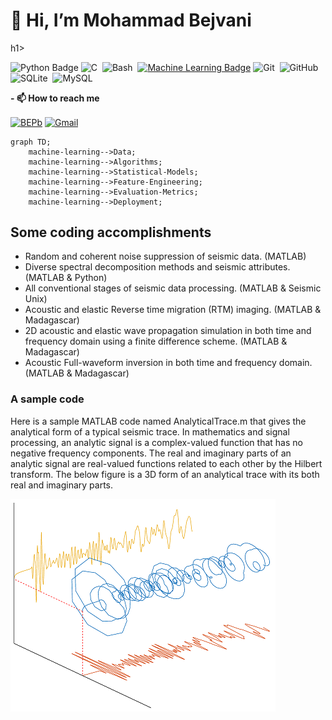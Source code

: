 <h1>👋 Hi, I’m Mohammad Bejvani</h1>h1>

<!--   my-icons -->
![Python Badge](https://img.shields.io/badge/-Python-3776AB?style=flat&logo=Python&logoColor=white)
![C](https://img.shields.io/badge/-C-66CC66?style=flat&logo=C&logoColor=A8B9CC)&nbsp;
![Bash](https://img.shields.io/badge/-Bash-444444?style=flat&logo=GnuBash)&nbsp;
[![Machine Learning Badge](https://img.shields.io/badge/-Machine%20Learning-01D277?style=flat&logoColor=white)](https://github.com/BEPb/BEPb) 
![Git](https://img.shields.io/badge/-Git-004400?style=flat&logo=git)&nbsp;
![GitHub](https://img.shields.io/badge/-GitHub-444444?style=flat&logo=github)&nbsp;  
![SQLite](https://img.shields.io/badge/-SQLite-444444?style=flat&logo=SQLite)&nbsp;
![MySQL](https://img.shields.io/badge/-MySQL-444444?style=flat&logo=MySQL)&nbsp; 


**- 📫 How to reach me**
<p align="left">
<a href="https://linkedin.com/in/andrej-marinchenko-0445b7214" target="blank"><img align="center" src="https://raw.githubusercontent.com/BEPb/BEPb/master/assets/linkedin.svg" alt="BEPb" height="30" width="30" /></a>
<a href="mailto:andrej.marinchenko@gmail.com" target="blank"><img align="center" src="https://raw.githubusercontent.com/BEPb/BEPb/master/assets/gmail.svg" alt="Gmail" height="30" width="30" /></a>
</p>

   <!--machine-learning-->
```mermaid
graph TD;
    machine-learning-->Data;
    machine-learning-->Algorithms;
    machine-learning-->Statistical-Models;
    machine-learning-->Feature-Engineering;
    machine-learning-->Evaluation-Metrics;
    machine-learning-->Deployment;
   ```
   
<!---
MBejvani/MBejvani is a ✨ special ✨ repository because its `README.md` (this file) appears on your GitHub profile.
You can click the Preview link to take a look at your changes.
--->

## Some coding accomplishments
*	Random and coherent noise suppression of seismic data. (MATLAB)
*	Diverse spectral decomposition methods and seismic attributes. (MATLAB & Python)
*	All conventional stages of seismic data processing. (MATLAB & Seismic Unix)
*	Acoustic and elastic Reverse time migration (RTM) imaging. (MATLAB & Madagascar)
*	2D acoustic and elastic wave propagation simulation in both time and frequency domain using a finite difference scheme. (MATLAB & Madagascar)
*	Acoustic Full-waveform inversion in both time and frequency domain. (MATLAB & Madagascar)

### A sample code
Here is a sample MATLAB code named AnalyticalTrace.m that gives the analytical form of a typical seismic trace. In mathematics and signal processing, an analytic signal is a complex-valued function that has no negative frequency components. The real and imaginary parts of an analytic signal are real-valued functions related to each other by the Hilbert transform. The below figure is a 3D form of an analytical trace with its both real and imaginary parts.

![Analytical Signal](HS.png)
